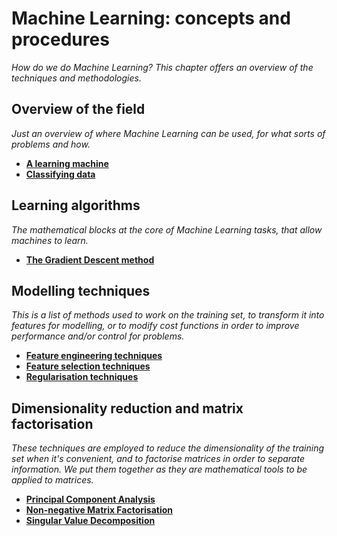 # Machine Learning: concepts and procedures

_How do we do Machine Learning? This chapter offers an overview of the techniques and methodologies._

## Overview of the field

_Just an overview of where Machine Learning can be used, for what sorts of problems and how._

* [**A learning machine**](http://nbviewer.jupyter.org/github/martinapugliese/tales-science-data/blob/master/ml-procedures/learning-machine.ipynb)
* [**Classifying data**](http://nbviewer.jupyter.org/github/martinapugliese/tales-science-data/blob/master/ml-procedures/classifying-data.ipynb)

## Learning algorithms

_The mathematical blocks at the core of Machine Learning tasks, that allow machines to learn._

* [**The Gradient Descent method**](http://nbviewer.jupyter.org/github/martinapugliese/tales-science-data/blob/master/ml-procedures/learning-algorithms/gradient-descent.ipynb)

## Modelling techniques

_This is a list of methods used to work on the training set, to transform it into features for modelling, or to modify cost functions in order to improve performance and/or control for problems._

* [**Feature engineering techniques**](http://nbviewer.jupyter.org/github/martinapugliese/tales-science-data/blob/master/ml-procedures/modelling/feat-eng-techniques.ipynb)
* [**Feature selection techniques**](http://nbviewer.jupyter.org/github/martinapugliese/tales-science-data/blob/master/ml-procedures/modelling/feat-selection-techniques.ipynb)
* [**Regularisation techniques**](http://nbviewer.jupyter.org/github/martinapugliese/tales-science-data/blob/master/ml-procedures/modelling/regularisation-techniques.ipynb)

## Dimensionality reduction and matrix factorisation

_These techniques are employed to reduce the dimensionality of the training set when it's convenient, and to factorise matrices in order to separate information. We put them together as they are mathematical tools to be applied to matrices._

* [**Principal Component Analysis**](http://nbviewer.jupyter.org/github/martinapugliese/tales-science-data/blob/master/ml-procedures/dim-reduction-factorisation/pca.ipynb)
* [**Non-negative Matrix Factorisation**](http://nbviewer.jupyter.org/github/martinapugliese/tales-science-data/blob/master/ml-procedures/dim-reduction-factorisation/nmf.ipynb)
* [**Singular Value Decomposition**](http://nbviewer.jupyter.org/github/martinapugliese/tales-science-data/blob/master/ml-procedures/dim-reduction-factorisation/pca.ipynb)

